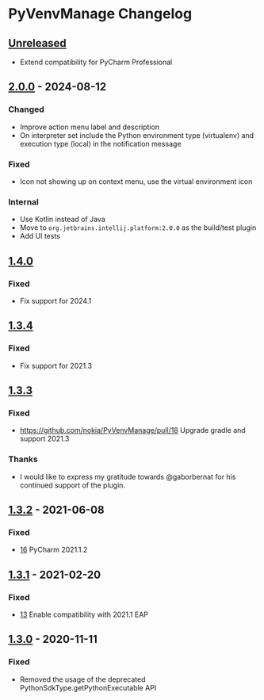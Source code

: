 # PyVenvManage Changelog

## [Unreleased]

- Extend compatibility for PyCharm Professional

## [2.0.0] - 2024-08-12

### Changed

- Improve action menu label and description
- On interpreter set include the Python environment type (virtualenv) and execution type (local) in the notification
  message

### Fixed

- Icon not showing up on context menu, use the virtual environment icon

### Internal

- Use Kotlin instead of Java
- Move to `org.jetbrains.intellij.platform:2.0.0` as the build/test plugin
- Add UI tests

## [1.4.0]

### Fixed

- Fix support for 2024.1

## [1.3.4]

### Fixed

- Fix support for 2021.3

## [1.3.3]

### Fixed

- https://github.com/nokia/PyVenvManage/pull/18 Upgrade gradle and support 2021.3

### Thanks

- I would like to express my gratitude towards @gaborbernat for his continued support of the plugin.

## [1.3.2] - 2021-06-08

### Fixed

- [16](https://github.com/nokia/PyVenvManage/issues/16) PyCharm 2021.1.2

## [1.3.1] - 2021-02-20

### Fixed

- [13](https://github.com/nokia/PyVenvManage/issues/13) Enable compatibility with 2021.1 EAP

## [1.3.0] - 2020-11-11

### Fixed

- Removed the usage of the deprecated PythonSdkType.getPythonExecutable API

[Unreleased]: https://github.com/pyvenvmanage/PyVenvManage/compare/v2.0.0...HEAD
[2.0.0]: https://github.com/pyvenvmanage/PyVenvManage/compare/v1.4.0...v2.0.0
[1.4.0]: https://github.com/pyvenvmanage/PyVenvManage/compare/v1.3.4...v1.4.0
[1.3.4]: https://github.com/pyvenvmanage/PyVenvManage/compare/v1.3.3...v1.3.4
[1.3.3]: https://github.com/pyvenvmanage/PyVenvManage/compare/v1.3.2...v1.3.3
[1.3.2]: https://github.com/pyvenvmanage/PyVenvManage/compare/v1.3.1...v1.3.2
[1.3.1]: https://github.com/pyvenvmanage/PyVenvManage/compare/v1.3.0...v1.3.1
[1.3.0]: https://github.com/pyvenvmanage/PyVenvManage/commits/v1.3.0
